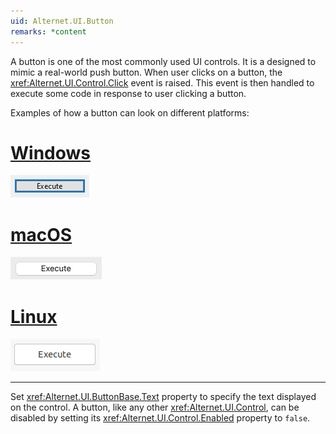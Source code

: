 ```yaml
---
uid: Alternet.UI.Button
remarks: *content
---
```

A button is one of the most commonly used UI controls. It is a designed to mimic a real-world push button. When user clicks on a button,
the <xref:Alternet.UI.Control.Click> event is raised.
This event is then handled to execute some code in response to user clicking a button.

Examples of how a button can look on different platforms:

# [Windows](#tab/screenshot-windows)
![Button on Windows](images/button-windows.png)
# [macOS](#tab/screenshot-macos)
![Button on macOS](images/button-macos.png)
# [Linux](#tab/screenshot-linux)
![Button on Linux](images/button-linux.png)
***

Set <xref:Alternet.UI.ButtonBase.Text> property to specify the text displayed on the control.
A button, like any other <xref:Alternet.UI.Control>, can be disabled by setting its <xref:Alternet.UI.Control.Enabled> property to `false`.